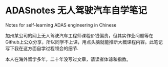 # ADASnotes 无人驾驶汽车自学笔记
Notes for self-learning ADAS engineering in Chinese

加州某公司的网上无人驾驶汽车工程师课程价钱偏贵，但其实作业问题等在Github上公众分享，所以同学不上课，用点头脑就能推断大概课程内容。此笔记写下我在这方面自学过程领会的细节.

本人在海外留学多年，二十年没写过文章，请读者体谅和指教。

